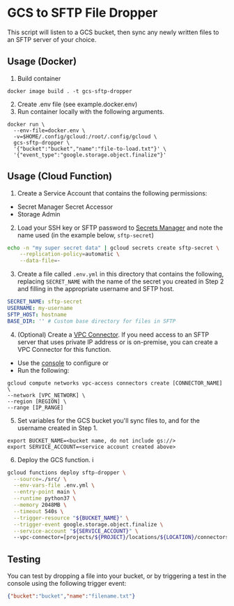 # GCS to SFTP File Dropper
This script will listen to a GCS bucket, then sync any newly written files to an SFTP server of your choice.

## Usage (Docker)
1. Build container
```
docker image build . -t gcs-sftp-dropper
```
2. Create .env file (see example.docker.env)
3. Run container locally with the following arguments.
```
docker run \
  --env-file=docker.env \ 
  -v=$HOME/.config/gcloud:/root/.config/gcloud \
  gcs-sftp-dropper \
  '{"bucket":"bucket","name":"file-to-load.txt"}' \
  '{"event_type":"google.storage.object.finalize"}'
```

## Usage (Cloud Function)
1. Create a Service Account that contains the following permissions:
* Secret Manager Secret Accessor
* Storage Admin

2. Load your SSH key or SFTP password to [Secrets Manager](https://cloud.google.com/secret-manager/docs) and note the name used (in the example below, `sftp-secret`)
```bash
echo -n "my super secret data" | gcloud secrets create sftp-secret \
    --replication-policy=automatic \
    --data-file=-
```

3. Create a file called `.env.yml` in this directory that contains the following, replacing `SECRET_NAME` with the name of the secret you created in Step 2 and filling in the appropriate username and SFTP host.
```yml
SECRET_NAME: sftp-secret
USERNAME: my-username
SFTP_HOST: hostname
BASE_DIR: '' # Custom base directory for files in SFTP
```

4. (Optional) Create a [VPC Connector](https://cloud.google.com/vpc/docs/configure-serverless-vpc-access). If you need access to an SFTP server that uses private IP address or is on-premise, you can create a VPC Connector for this function.
* Use the [console](https://cloud.google.com/vpc/docs/configure-serverless-vpc-access#creating_a_connector) to configure or
* Run the following:
```
gcloud compute networks vpc-access connectors create [CONNECTOR_NAME] \
--network [VPC_NETWORK] \
--region [REGION] \
--range [IP_RANGE]
```

5. Set variables for the GCS bucket you'll sync files to, and for the username created in Step 1.
```
export BUCKET_NAME=<bucket name, do not include gs://>
export SERVICE_ACCOUNT=<service account created above>
```

6. Deploy the GCS function. i
```bash
gcloud functions deploy sftp-dropper \
  --source=./src/ \
  --env-vars-file .env.yml \
  --entry-point main \
  --runtime python37 \
  --memory 2048MB \
  --timeout 540s \
  --trigger-resource "${BUCKET_NAME}" \
  --trigger-event google.storage.object.finalize \
  --service-account "${SERVICE_ACCOUNT}" \ 
  --vpc-connector=[projects/${PROJECT}/locations/${LOCATION}/connectors/${CONNECTOR}]
```

## Testing
You can test by dropping a file into your bucket, or by triggering a test in the console using the following trigger event:
```json
{"bucket":"bucket","name":"filename.txt"}
```